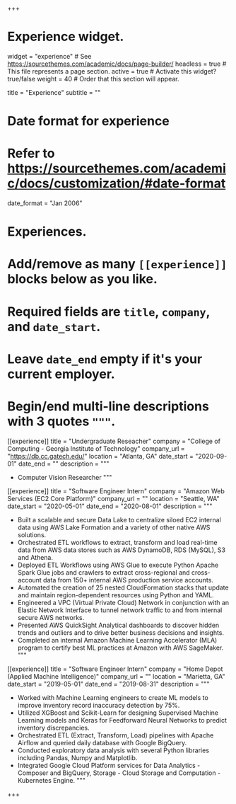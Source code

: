 +++
# Experience widget.
widget = "experience"  # See https://sourcethemes.com/academic/docs/page-builder/
headless = true  # This file represents a page section.
active = true  # Activate this widget? true/false
weight = 40  # Order that this section will appear.

title = "Experience"
subtitle = ""

# Date format for experience
#   Refer to https://sourcethemes.com/academic/docs/customization/#date-format
date_format = "Jan 2006"

# Experiences.
#   Add/remove as many `[[experience]]` blocks below as you like.
#   Required fields are `title`, `company`, and `date_start`.
#   Leave `date_end` empty if it's your current employer.
#   Begin/end multi-line descriptions with 3 quotes `"""`.
[[experience]]
  title = "Undergraduate Reseacher"
  company = "College of Computing - Georgia Institute of Technology"
  company_url = "https://db.cc.gatech.edu/"
  location = "Atlanta, GA"
  date_start = "2020-09-01"
  date_end = ""
  description = """
  * Computer Vision Researcher
  """

[[experience]]
  title = "Software Engineer Intern"
  company = "Amazon Web Services (EC2 Core Platform)"
  company_url = ""
  location = "Seattle, WA"
  date_start = "2020-05-01"
  date_end = "2020-08-01"
  description = """
  * Built a scalable and secure Data Lake to centralize siloed EC2 internal data using AWS Lake Formation and a variety of other native AWS solutions.
  * Orchestrated ETL workflows to extract, transform and load real-time data from AWS data stores such as AWS DynamoDB, RDS (MySQL), S3 and Athena.
  * Deployed ETL Workflows using AWS Glue to execute Python Apache Spark Glue jobs and crawlers to extract cross-regional and cross-account data from 150+ internal AWS production service accounts.
  * Automated the creation of 25 nested CloudFormation stacks that update and maintain region-dependent resources using Python and YAML.
  * Engineered a VPC (Virtual Private Cloud) Network in conjunction with an Elastic Network Interface to tunnel network traffic to and from internal secure AWS networks.
  * Presented AWS QuickSight Analytical dashboards to discover hidden trends and outliers and to drive better business decisions and insights.
  * Completed an internal Amazon Machine Learning Accelerator (MLA) program to certify best ML practices at Amazon with AWS SageMaker.
  """


[[experience]]
  title = "Software Engineer Intern"
  company = "Home Depot (Applied Machine Intelligence)"
  company_url = ""
  location = "Marietta, GA"
  date_start = "2019-05-01"
  date_end = "2019-08-31"
  description = """
  * Worked with Machine Learning engineers to create ML models to improve inventory record inaccuracy detection by 75%.
  * Utilized XGBoost and Scikit-Learn for designing Supervised Machine Learning models and Keras for Feedforward Neural Networks to predict inventory discrepancies.
  * Orchestrated ETL (Extract, Transform, Load) pipelines with Apache Airflow and queried daily database with Google BigQuery.
  * Conducted exploratory data analysis with several Python libraries including Pandas, Numpy and Matplotlib.
  * Integrated Google Cloud Platform services for Data Analytics - Composer and BigQuery, Storage - Cloud Storage and Computation - Kubernetes Engine.
  """

+++
